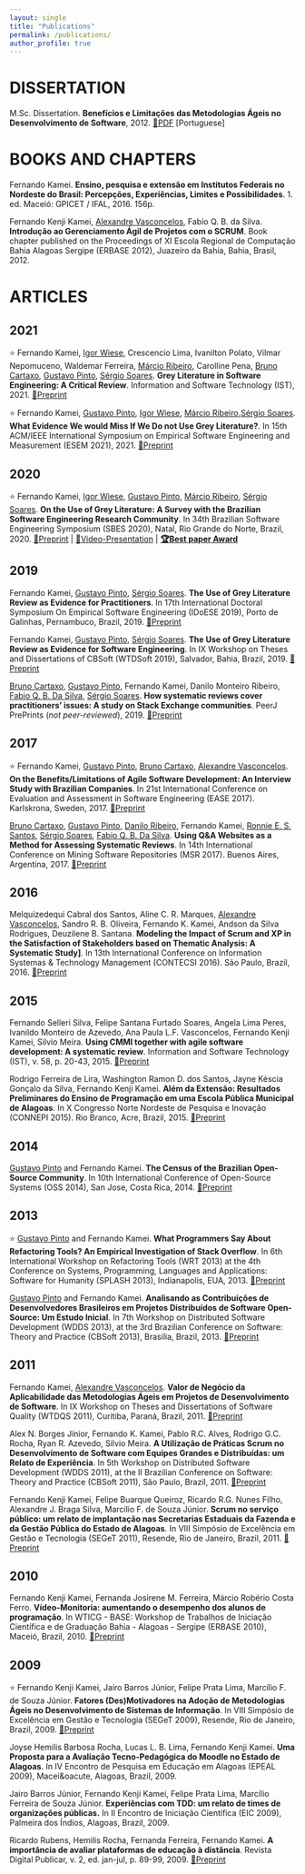 ```yaml
---
layout: single
title: "Publications"
permalink: /publications/
author_profile: true
---
```


# DISSERTATION
M.Sc. Dissertation. **Benefícios e Limitações das Metodologias Ágeis no Desenvolvimento de Software**, 2012. [:paperclip:PDF](https://drive.google.com/file/d/1I9Oi0SPm-Z7TzdaoxGBA0eC2s6bPhycF/view?usp=sharing) [Portuguese]

# BOOKS AND CHAPTERS
Fernando Kamei. **Ensino, pesquisa e extensão em Institutos Federais no Nordeste do Brasil: Percepções, Experiências, Limites e Possibilidades**. 1. ed. Maceió: GPICET / IFAL, 2016. 156p.

Fernando Kenji Kamei, [Alexandre Vasconcelos](http://cin.ufpe.br/~amlv/), Fabio Q. B. da Silva. **Introdução ao Gerenciamento &Aacute;gil de Projetos com o SCRUM**. Book chapter published on the Proceedings of XI Escola Regional de Computação Bahia Alagoas Sergipe (ERBASE 2012), Juazeiro da Bahia, Bahia, Brasil, 2012.


# ARTICLES

## 2021
:star: Fernando Kamei, [Igor Wiese](http://igorwiese.com), Crescencio Lima, Ivanilton Polato, Vilmar Nepomuceno, Waldemar Ferreira, [M&aacute;rcio Ribeiro](https://sites.google.com/a/ic.ufal.br/marcio/), Carolline Pena, [Bruno Cartaxo](http://brunocartaxo.com), [Gustavo Pinto](http://gustavopinto.org), [S&eacute;rgio Soares](http://www.cin.ufpe.br/~scbs/). **Grey Literature in Software Engineering: A Critical Review**. Information and Software Technology (IST), 2021. [:paperclip:Preprint](https://arxiv.org/pdf/2104.13435)

:star: Fernando Kamei, [Gustavo Pinto](http://gustavopinto.org), [Igor Wiese](http://igorwiese.com), [M&aacute;rcio Ribeiro](https://sites.google.com/a/ic.ufal.br/marcio/),[S&eacute;rgio Soares](http://www.cin.ufpe.br/~scbs/). **What Evidence We would Miss If We Do not Use Grey Literature?**. In 15th ACM/IEEE International Symposium on Empirical Software Engineering and Measurement (ESEM 2021), 2021. [:paperclip:Preprint](https://arxiv.org/pdf/2107.05792)

## 2020
:star: Fernando Kamei, [Igor Wiese](http://igorwiese.com), [Gustavo Pinto](http://gustavopinto.org), [M&aacute;rcio Ribeiro](https://sites.google.com/a/ic.ufal.br/marcio/), [S&eacute;rgio Soares](http://www.cin.ufpe.br/~scbs/). **On the Use of Grey Literature: A Survey with the Brazilian Software Engineering Research Community**. In 34th Brazilian Software Engineering Symposium (SBES 2020), Natal, Rio Grande do Norte, Brazil, 2020. [:paperclip:Preprint](https://github.com/fkenjikamei/fkenjikamei.github.io/raw/master/files/sbes2020-preprint.pdf) | [:movie_camera:Video-Presentation](https://doi.org/10.5281/zenodo.4079523) | **[:trophy:Best paper Award](https://www.dropbox.com/s/prhf6a3fr6tknw1/2020-10-sbes2020-bestpaper.pdf?dl=0)**

## 2019
Fernando Kamei, [Gustavo Pinto](http://gustavopinto.org), [S&eacute;rgio Soares](http://www.cin.ufpe.br/~scbs/). **The Use of Grey Literature Review as Evidence for Practitioners**. In 17th International Doctoral Symposium On Empirical Software Engineering (IDoESE 2019), Porto de Galinhas, Pernambuco, Brazil, 2019. [:paperclip:Preprint](https://dl.acm.org/doi/10.1145/3356773.3356797)

Fernando Kamei, [Gustavo Pinto](http://gustavopinto.org), [S&eacute;rgio Soares](http://www.cin.ufpe.br/~scbs/). **The Use of Grey Literature Review as Evidence for Software Engineering**. In IX Workshop on Theses and Dissertations of CBSoft (WTDSoft 2019), Salvador, Bahia, Brazil, 2019. [:paperclip:Preprint](https://sol.sbc.org.br/index.php/cbsoft_estendido/article/view/7656)

[Bruno Cartaxo](http://brunocartaxo.com), [Gustavo Pinto](http://gustavopinto.org), Fernando Kamei, Danilo Monteiro Ribeiro, [Fabio Q. B. Da Silva](http://lattes.cnpq.br/6381755382123529), [S&eacute;rgio Soares](http://www.cin.ufpe.br/~scbs/). **How systematic reviews cover practitioners’ issues: A study on Stack Exchange communities**. PeerJ PrePrints (*not peer-reviewed*), 2019. [:paperclip:Preprint](https://peerj.com/preprints/27610v1/)


## 2017
:star: Fernando Kamei, [Gustavo Pinto](http://gustavopinto.org), [Bruno Cartaxo](http://brunocartaxo.com/), [Alexandre Vasconcelos](http://cin.ufpe.br/~amlv/). **On the Benefits/Limitations of Agile Software Development: An Interview Study with Brazilian Companies**. In 21st International Conference on Evaluation and Assessment in Software Engineering (EASE 2017). Karlskrona, Sweden, 2017. [:paperclip:Preprint](https://dl.acm.org/doi/10.1145/3084226.3084278)

[Bruno Cartaxo](http://brunocartaxo.com/), [Gustavo Pinto](http://gustavopinto.org), [Danilo Ribeiro](http://lattes.cnpq.br/9054177799378154), Fernando Kamei, [Ronnie E. S. Santos](http://lattes.cnpq.br/7740410814678720), [S&eacute;rgio Soares](http://www.cin.ufpe.br/~scbs/), [Fabio Q. B. Da Silva](http://lattes.cnpq.br/6381755382123529). **Using Q&A Websites as a Method for Assessing Systematic Reviews**. In 14th International Conference on Mining Software Repositories (MSR 2017). Buenos Aires, Argentina, 2017. [:paperclip:Preprint](https://github.com/fkenjikamei/fkenjikamei.github.io/raw/master/files/msr2017-preprint)


## 2016
Melquizedequi Cabral dos Santos, Aline C. R. Marques, [Alexandre Vasconcelos](http://cin.ufpe.br/~amlv/), Sandro R. B. Oliveira, Fernando K. Kamei, Andson da Silva Rodrigues, Deuzilene B. Santana. **Modeling the Impact of Scrum and XP in the Satisfaction of Stakeholders based on Thematic Analysis: A Systematic Study]**. In 13th International Conference on Information Systemas & Technology Management (CONTECSI 2016). S&atilde;o Paulo, Brazil, 2016. [:paperclip:Preprint](http://www.contecsi.tecsi.org/index.php/contecsi/13CONTECSI/paper/view/3904)


## 2015
Fernando Selleri Silva, Felipe Santana Furtado Soares, Angela Lima Peres, Ivanildo Monteiro de Azevedo, Ana Paula L.F. Vasconcelos, Fernando Kenji Kamei, Silvio Meira. **Using CMMI together with agile software development: A systematic review**. Information and Software Technology (IST), v. 58, p. 20-43, 2015. [:paperclip:Preprint](https://www.sciencedirect.com/science/article/abs/pii/S0950584914002110)

Rodrigo Ferreira de Lira, Washington Ramon D. dos Santos, Jayne K&eacute;scia Gon&ccedil;alo da Silva, Fernando Kenji Kamei. **Al&eacute;m da Extens&atilde;o: Resultados Preliminares do Ensino de Programa&ccedil;&atilde;o em uma Escola P&uacute;blica Municipal de Alagoas**. In X Congresso Norte Nordeste de Pesquisa e Inovação (CONNEPI 2015). Rio Branco, Acre, Brazil, 2015. [:paperclip:Preprint](https://drive.google.com/file/d/1TiZgyQvEzlbevJNDadSQH9c7m1QWg5M8/view?usp=sharing)


## 2014
[Gustavo Pinto](http://gustavopinto.org) and Fernando Kamei. **The Census of the Brazilian Open-Source Community**. In 10th International Conference of Open-Source Systems (OSS 2014), San Jose, Costa Rica, 2014. [:paperclip:Preprint](https://link.springer.com/chapter/10.1007/978-3-642-55128-4_30)


## 2013
:star: [Gustavo Pinto](http://gustavopinto.org) and Fernando Kamei. **What Programmers Say About Refactoring Tools? An Empirical Investigation of Stack Overflow**. In 6th International Workshop on Refactoring Tools (WRT 2013) at the 4th Conference on Systems, Programming, Languages and Applications: Software for Humanity (SPLASH 2013), Indianapolis, EUA, 2013. [:paperclip:Preprint](http://gustavopinto.github.io/lost+found/wrt2013.pdf)

[Gustavo Pinto](http://gustavopinto.org) and Fernando Kamei. **Analisando as Contribui&ccedil;&otilde;es de Desenvolvedores Brasileiros em Projetos Distribu&iacute;dos de Software Open-Source: Um Estudo Inicial**. In 7th Workshop on Distributed Software Development (WDDS 2013), at the 3rd Brazilian Conference on Software: Theory and Practice (CBSoft 2013), Brasilia, Brazil, 2013. [:paperclip:Preprint](http://gustavopinto.github.io/lost+found/wdds2013.pdf)


## 2011
Fernando Kamei, [Alexandre Vasconcelos](http://cin.ufpe.br/~amlv/). **Valor de Neg&oacute;cio da Aplicabilidade das Metodologias &Aacute;geis em Projetos de Desenvolvimento de Software**. In IX Workshop on Theses and Dissertations of Software Quality (WTDQS 2011), Curitiba, Paran&aacute;, Brazil, 2011. [:paperclip:Preprint](https://drive.google.com/file/d/1XOd5nNu9BdrWe0L2PLnwPYK6nU2UeQB4/view?usp=sharing)

Alex N. Borges J&iacute;nior, Fernando K. Kamei, Pablo R.C. Alves, Rodrigo G.C. Rocha, Ryan R. Azevedo, Silvio Meira. **A Utiliza&ccedil;&atilde;o de Pr&aacute;ticas Scrum no Desenvolvimento de Software com Equipes Grandes e Distribu&iacute;das: um Relato de Experi&ecirc;ncia**. In 5th Workshop on Distributed Software Development (WDDS 2011), at the II Brazilian Conference on Software: Theory and Practice (CBSoft 2011), S&atilde;o Paulo, Brazil, 2011. [:paperclip:Preprint](https://drive.google.com/file/d/1mexnJoMRiEeoA9QeqklKlROjU1VAWPJf/view?usp=sharing)

Fernando Kenji Kamei, Felipe Buarque Queiroz, Ricardo R.G. Nunes Filho, Alexandre J. Braga Silva, Marc&iacute;lio F. de Souza J&uacute;nior. **Scrum no servi&ccedil;o p&uacute;blico: um relato de implanta&ccedil;&atilde;o nas Secretarias Estaduais da Fazenda e da Gest&atilde;o P&uacute;blica do Estado de Alagoas**. In VIII Simp&oacute;sio de Excel&ecirc;ncia em Gest&atilde;o e Tecnologia (SEGeT 2011), Resende, Rio de Janeiro, Brazil, 2011. [:paperclip:Preprint](https://drive.google.com/file/d/18odVpwFLq4lEz48iNW5JoYgonlif8Q33/view?usp=sharing)


## 2010
Fernando Kenji Kamei, Fernanda Josirene M. Ferreira, M&aacute;rcio Rob&eacute;rio Costa Ferro. **V&iacute;deo-Monitoria: aumentando o desempenho dos alunos de programa&ccedil;&atilde;o**. In WTICG - BASE: Workshop de Trabalhos de Inicia&ccedil;&atilde;o Cient&iacute;fica e de Gradua&ccedil;&atilde;o Bahia - Alagoas - Sergipe (ERBASE 2010), Macei&oacute;, Brazil, 2010. [:paperclip:Preprint](https://drive.google.com/file/d/1b-ObULBoPmXU3tJrMe4K3TtB6HngU-nI/view?usp=sharing)


## 2009
:star: Fernando Kenji Kamei, Jairo Barros J&uacute;nior, Felipe Prata Lima, Marc&iacute;lio F. de Souza J&uacute;nior. **Fatores (Des)Motivadores na Ado&ccedil;&atilde;o de Metodologias &Aacute;geis no Desenvolvimento de Sistemas de Informa&ccedil;&atilde;o**. In VIII Simp&oacute;sio de Excel&ecirc;ncia em Gest&atilde;o e Tecnologia (SEGeT 2009), Resende, Rio de Janeiro, Brazil, 2009. [:paperclip:Preprint](https://drive.google.com/file/d/1AeLKPc9GNbX8c5s20qbw8wyH032Afeyp/view?usp=sharing)

Joyse Hemilis Barbosa Rocha, Lucas L. B. Lima, Fernando Kenji Kamei. **Uma Proposta para a Avalia&ccedil;&atilde;o Tecno-Pedag&oacute;gica do Moodle no Estado de Alagoas**. In IV Encontro de Pesquisa em Educa&ccedil;&atilde;o em Alagoas (EPEAL 2009), Macei&oacute, Alagoas, Brazil, 2009.

Jairo Barros J&uacute;nior, Fernando Kenji Kamei, Felipe Prata Lima, Marc&iacute;lio Ferreira de Souza J&uacute;nior. **Experi&ecirc;ncias com TDD: um relato de times de organiza&ccedil;&otilde;es p&uacute;blicas.** In II Encontro de Inicia&ccedil;&atilde;o Cient&iacute;fica (EIC 2009), Palmeira dos &Iacute;ndios, Alagoas, Brazil, 2009. 

Ricardo Rubens, Hemilis Rocha, Fernanda Ferreira, Fernando Kamei. **A import&acirc;ncia de avaliar plataformas de educa&ccedil;&atilde;o &agrave; dist&acirc;ncia**. Revista Digital Publicar, v. 2, ed. jan-jul, p. 89-99, 2009. [:paperclip:Preprint](https://drive.google.com/file/d/1cXq0wC-CKxKOnzbFnV8szlxn-4WSPQok/view?usp=sharing)

